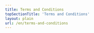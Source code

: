 ```yaml
---
title: Terms and Conditions
topSectionTitle: 'Terms and Conditions'
layout: plain
url: /en/terms-and-conditions
---
```


